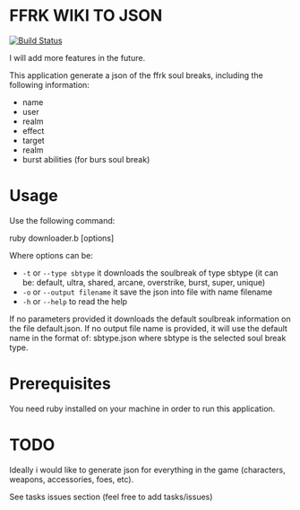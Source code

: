 # FFRK WIKI TO JSON
[![Build Status](https://travis-ci.com/inuyasha82/ffrk_wiki_to_json.svg?branch=master)](https://travis-ci.com/inuyasha82/ffrk_wiki_to_json)

I will add more features in the future.


This application  generate a json of the ffrk soul breaks, including the following information:

* name
* user
* realm
* effect
* target
* realm
* burst abilities (for burs soul break)

Usage
=======

Use the following command:

  ruby downloader.b [options]

Where options can be:

* `-t` or `--type sbtype` it downloads the soulbreak of type sbtype (it can be: default, ultra, shared, arcane, overstrike, burst, super, unique)
* `-o` or `--output filename` it save the json into file with name filename
* `-h` or `--help` to read the help

If no parameters provided it downloads the default soulbreak information on the file default.json. If no output file name is provided, it will use the default name in the format of: sbtype.json where sbtype is the selected soul break type.

Prerequisites
===============

You need ruby installed on your machine in order to run this application.

TODO
======
Ideally i would like to generate json for everything in the game (characters, weapons, accessories, foes, etc).

See tasks issues section (feel free to add tasks/issues)
